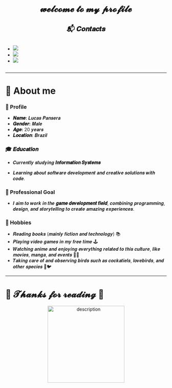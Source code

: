 <h1 align="center">𝔀𝓮𝓵𝓬𝓸𝓶𝓮 𝓽𝓸 𝓶𝔂 𝓹𝓻𝓸𝓯𝓲𝓵𝓮</h1>

<h2 align="center">📬 𝑪𝒐𝒏𝒕𝒂𝒄𝒕𝒔</h2>

<div style="display: flex; align-items: flex-start; justify-content: space-between;">

<div>

- <a href="mailto:lucaspansera12345@gmail.com">
    <img src="https://img.shields.io/badge/Email-D14836?style=for-the-badge&logo=gmail&logoColor=white">
  </a>
- <a href="https://discordapp.com/users/lucas_13._.">
    <img src="https://img.shields.io/badge/Discord-7289DA?style=for-the-badge&logo=discord&logoColor=white">
  </a>
- <a href="https://github.com/Pansera13">
    <img src="https://img.shields.io/badge/GitHub-181717?style=for-the-badge&logo=github&logoColor=white">
  </a>

</div>



</div>

---

<h1>👋 About me</h1>

<h3>🐉 Profile</h3>

- **𝑵𝒂𝒎𝒆:** 𝑳𝒖𝒄𝒂𝒔 𝑷𝒂𝒏𝒔𝒆𝒓𝒂 
- **𝑮𝒆𝒏𝒅𝒆𝒓:** 𝑴𝒂𝒍𝒆 
- **𝑨𝒈𝒆:** 20 𝒚𝒆𝒂𝒓𝒔 
- **𝑳𝒐𝒄𝒂𝒕𝒊𝒐𝒏:** 𝑩𝒓𝒂𝒛𝒊𝒍

<h3>🎓 𝑬𝒅𝒖𝒄𝒂𝒕𝒊𝒐𝒏</h3>

- 𝑪𝒖𝒓𝒓𝒆𝒏𝒕𝒍𝒚 𝒔𝒕𝒖𝒅𝒚𝒊𝒏𝒈 **𝑰𝒏𝒇𝒐𝒓𝒎𝒂𝒕𝒊𝒐𝒏 𝑺𝒚𝒔𝒕𝒆𝒎𝒔**

 - 𝑳𝒆𝒂𝒓𝒏𝒊𝒏𝒈 𝒂𝒃𝒐𝒖𝒕 𝒔𝒐𝒇𝒕𝒘𝒂𝒓𝒆 𝒅𝒆𝒗𝒆𝒍𝒐𝒑𝒎𝒆𝒏𝒕 𝒂𝒏𝒅 𝒄𝒓𝒆𝒂𝒕𝒊𝒗𝒆 𝒔𝒐𝒍𝒖𝒕𝒊𝒐𝒏𝒔 𝒘𝒊𝒕𝒉 𝒄𝒐𝒅𝒆.

<h3>🎯 Professional Goal</h3>

- 𝑰 𝒂𝒊𝒎 𝒕𝒐 𝒘𝒐𝒓𝒌 𝒊𝒏 𝒕𝒉𝒆 **𝒈𝒂𝒎𝒆 𝒅𝒆𝒗𝒆𝒍𝒐𝒑𝒎𝒆𝒏𝒕 𝒇𝒊𝒆𝒍𝒅**, 𝒄𝒐𝒎𝒃𝒊𝒏𝒊𝒏𝒈 𝒑𝒓𝒐𝒈𝒓𝒂𝒎𝒎𝒊𝒏𝒈, 𝒅𝒆𝒔𝒊𝒈𝒏, 𝒂𝒏𝒅 𝒔𝒕𝒐𝒓𝒚𝒕𝒆𝒍𝒍𝒊𝒏𝒈 𝒕𝒐 𝒄𝒓𝒆𝒂𝒕𝒆 𝒂𝒎𝒂𝒛𝒊𝒏𝒈 𝒆𝒙𝒑𝒆𝒓𝒊𝒆𝒏𝒄𝒆𝒔.

<h3>🐤 Hobbies</h3>

- 𝑹𝒆𝒂𝒅𝒊𝒏𝒈 𝒃𝒐𝒐𝒌𝒔 (𝒎𝒂𝒊𝒏𝒍𝒚 𝒇𝒊𝒄𝒕𝒊𝒐𝒏 𝒂𝒏𝒅 𝒕𝒆𝒄𝒉𝒏𝒐𝒍𝒐𝒈𝒚) 📚 
- 𝑷𝒍𝒂𝒚𝒊𝒏𝒈 𝒗𝒊𝒅𝒆𝒐 𝒈𝒂𝒎𝒆𝒔 𝒊𝒏 𝒎𝒚 𝒇𝒓𝒆𝒆 𝒕𝒊𝒎𝒆 🕹️ 
- 𝑾𝒂𝒕𝒄𝒉𝒊𝒏𝒈 𝒂𝒏𝒊𝒎𝒆 𝒂𝒏𝒅 𝒆𝒏𝒋𝒐𝒚𝒊𝒏𝒈 𝒆𝒗𝒆𝒓𝒚𝒕𝒉𝒊𝒏𝒈 𝒓𝒆𝒍𝒂𝒕𝒆𝒅 𝒕𝒐 𝒕𝒉𝒊𝒔 𝒄𝒖𝒍𝒕𝒖𝒓𝒆, 𝒍𝒊𝒌𝒆 𝒎𝒐𝒗𝒊𝒆𝒔, 𝒎𝒂𝒏𝒈𝒂, 𝒂𝒏𝒅 𝒆𝒗𝒆𝒏𝒕𝒔 🎥🎉 
- 𝑻𝒂𝒌𝒊𝒏𝒈 𝒄𝒂𝒓𝒆 𝒐𝒇 𝒂𝒏𝒅 𝒐𝒃𝒔𝒆𝒓𝒗𝒊𝒏𝒈 𝒃𝒊𝒓𝒅𝒔 𝒔𝒖𝒄𝒉 𝒂𝒔 𝒄𝒐𝒄𝒌𝒂𝒕𝒊𝒆𝒍𝒔, 𝒍𝒐𝒗𝒆𝒃𝒊𝒓𝒅𝒔, 𝒂𝒏𝒅 𝒐𝒕𝒉𝒆𝒓 𝒔𝒑𝒆𝒄𝒊𝒆𝒔 🦜🐦

---

<h1> 💖 𝓣𝓱𝓪𝓷𝓴𝓼 𝓯𝓸𝓻 𝓻𝓮𝓪𝓭𝓲𝓷𝓰 💖</h1>

<p align="center">
  <img src="https://media3.giphy.com/media/v1.Y2lkPTc5MGI3NjExaHg3M2I5YjZxeHlibzM2eDcwZXViOHpueXZkNmJlMmE3Zmp1NWEydSZlcD12MV9pbnRlcm5hbF9naWZfYnlfaWQmY3Q9Zw/3MZIDYT3rTv7PBVlQv/giphy.gif" alt="description" width="240">
</p>